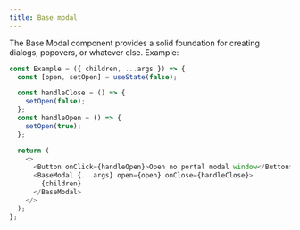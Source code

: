 ```yaml
---
title: Base modal
---
```


The Base Modal component provides a solid foundation for creating dialogs, popovers, or whatever else. Example:

```ts
const Example = ({ children, ...args }) => {
  const [open, setOpen] = useState(false);

  const handleClose = () => {
    setOpen(false);
  };
  const handleOpen = () => {
    setOpen(true);
  };

  return (
    <>
      <Button onClick={handleOpen}>Open no portal modal window</Button>
      <BaseModal {...args} open={open} onClose={handleClose}>
        {children}
      </BaseModal>
    </>
  );
};
```
